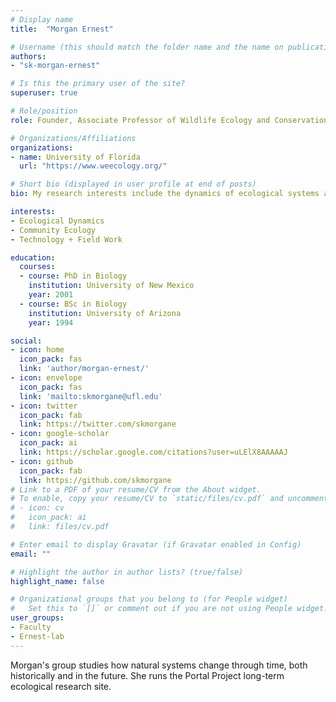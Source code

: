 ```yaml
---
# Display name
title:  "Morgan Ernest"

# Username (this should match the folder name and the name on publications)
authors:
- "sk-morgan-ernest"

# Is this the primary user of the site?
superuser: true

# Role/position
role: Founder, Associate Professor of Wildlife Ecology and Conservation

# Organizations/Affiliations
organizations:
- name: University of Florida
  url: "https://www.weecology.org/"

# Short bio (displayed in user profile at end of posts)
bio: My research interests include the dynamics of ecological systems and the integration of technology and field work

interests:
- Ecological Dynamics
- Community Ecology
- Technology + Field Work

education:
  courses:
  - course: PhD in Biology
    institution: University of New Mexico
    year: 2001
  - course: BSc in Biology
    institution: University of Arizona
    year: 1994

social:
- icon: home
  icon_pack: fas
  link: 'author/morgan-ernest/'
- icon: envelope
  icon_pack: fas
  link: 'mailto:skmorgane@ufl.edu'
- icon: twitter
  icon_pack: fab
  link: https://twitter.com/skmorgane
- icon: google-scholar
  icon_pack: ai
  link: https://scholar.google.com/citations?user=uLElX8AAAAAJ
- icon: github
  icon_pack: fab
  link: https://github.com/skmorgane
# Link to a PDF of your resume/CV from the About widget.
# To enable, copy your resume/CV to `static/files/cv.pdf` and uncomment the lines below.
# - icon: cv
#   icon_pack: ai
#   link: files/cv.pdf

# Enter email to display Gravatar (if Gravatar enabled in Config)
email: ""

# Highlight the author in author lists? (true/false)
highlight_name: false

# Organizational groups that you belong to (for People widget)
#   Set this to `[]` or comment out if you are not using People widget.
user_groups:
- Faculty
- Ernest-lab
---
```


Morgan's group studies how natural systems change through time, both historically and in the future. She runs the Portal Project long-term ecological research site.
